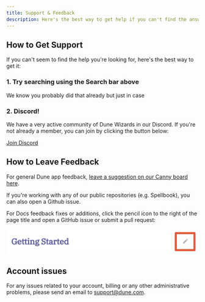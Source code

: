 ```yaml
---
title: Support & Feedback
description: Here's the best way to get help if you can't find the answers you're looking for in our docs!
---
```


## How to Get Support

If you can't seem to find the help you're looking for, here's the best way to get it:

### 1. Try searching using the Search bar above

We know you probably did that already but just in case

### 2. Discord!

We have a very active community of Dune Wizards in our Discord. If you're not already a member, you can join by clicking the button below:

<a href="https://discord.gg/dunecom" target="_blank" class="button button--primary button--lg">Join Discord</a>


## How to Leave Feedback

For general Dune app feedback, [leave a suggestion on our Canny board here](https://feedback.dune.com/).

If you're working with any of our public repositories (e.g. Spellbook), you can also open a Github issue.

For Docs feedback fixes or additions, click the pencil icon to the right of the page title and open a GitHub issue or submit a pull request:

![edit docs pencil](images/edit-docs-pencil.png)

## Account issues
For any issues related to your account, billing or any other administrative problems, please send an email to [support@dune.com](mailto:support@dune.com).
